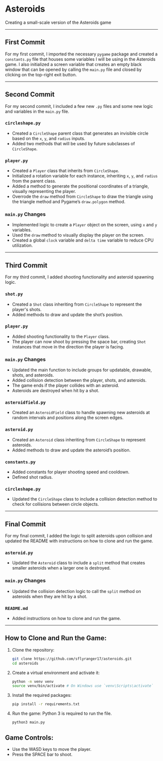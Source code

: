 # Asteroids  

Creating a small-scale version of the Asteroids game  

---

## First Commit  

For my first commit, I imported the necessary `pygame` package and created a `constants.py` file that houses some variables I will be using in the Asteroids game. I also initialized a screen variable that creates an empty black window that can be opened by calling the `main.py` file and closed by clicking on the top-right exit button.  

---

## Second Commit  

For my second commit, I included a few new `.py` files and some new logic and variables in the `main.py` file.  

### `circleshape.py`  
- Created a `CircleShape` parent class that generates an invisible circle based on the `x`, `y`, and `radius` inputs.  
- Added two methods that will be used by future subclasses of `CircleShape`.  

### `player.py`  
- Created a `Player` class that inherits from `CircleShape`.  
- Initialized a rotation variable for each instance, inheriting `x`, `y`, and `radius` from the parent class.  
- Added a method to generate the positional coordinates of a triangle, visually representing the player.  
- Overrode the `draw` method from `CircleShape` to draw the triangle using the triangle method and Pygame’s `draw.polygon` method.  

### `main.py` Changes  
- Implemented logic to create a `Player` object on the screen, using `x` and `y` variables.  
- Used the `draw` method to visually display the player on the screen.  
- Created a global `clock` variable and `delta time` variable to reduce CPU utilization.  

---

## Third Commit  

For my third commit, I added shooting functionality and asteroid spawning logic.  

### `shot.py`  
- Created a `Shot` class inheriting from `CircleShape` to represent the player's shots.  
- Added methods to draw and update the shot’s position.  

### `player.py`  
- Added shooting functionality to the `Player` class.  
- The player can now shoot by pressing the space bar, creating `Shot` instances that move in the direction the player is facing.  

### `main.py` Changes  
- Updated the main function to include groups for updatable, drawable, shots, and asteroids.  
- Added collision detection between the player, shots, and asteroids.  
- The game ends if the player collides with an asteroid.  
- Asteroids are destroyed when hit by a shot.  

### `asteroidfield.py`  
- Created an `AsteroidField` class to handle spawning new asteroids at random intervals and positions along the screen edges.  

### `asteroid.py`  
- Created an `Asteroid` class inheriting from `CircleShape` to represent asteroids.  
- Added methods to draw and update the asteroid’s position.  

### `constants.py`  
- Added constants for player shooting speed and cooldown.  
- Defined shot radius.  

### `circleshape.py`  
- Updated the `CircleShape` class to include a collision detection method to check for collisions between circle objects.  

---

## Final Commit  

For my final commit, I added the logic to split asteroids upon collision and updated the README with instructions on how to clone and run the game.  

### `asteroid.py`  
- Updated the `Asteroid` class to include a `split` method that creates smaller asteroids when a larger one is destroyed.  

### `main.py` Changes  
- Updated the collision detection logic to call the `split` method on asteroids when they are hit by a shot.  

### `README.md`  
- Added instructions on how to clone and run the game.  

---

## How to Clone and Run the Game:
1. Clone the repository:
    ```sh
    git clone https://github.com/sflyranger17/asteroids.git
    cd asteroids
    ```

2. Create a virtual environment and activate it:
    ```sh
    python -m venv venv
    source venv/bin/activate # On Windows use `venv\Scripts\activate`
    ```

3. Install the required packages:
    ```sh
    pip install -r requirements.txt
    ```

4. Run the game:
   Python 3 is required to run the file.
    ```sh
    python3 main.py
    ```

## Game Controls:
- Use the WASD keys to move the player.
- Press the SPACE bar to shoot.
